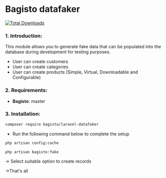 # Bagisto datafaker
[![Total Downloads](https://img.shields.io/packagist/dt/bagisto/laravel-datafaker.svg?style=flat-square)](https://packagist.org/packages/bagisto/laravel-datafaker)

### 1. Introduction:

This module allows you to generate fake data that can be populated into the database during development for testing purposes.  

* User can create customers
* User can create categories
* User can create products (Simple, Virtual, Downloadable and Configurable)

### 2. Requirements:

* **Bagisto**: master

### 3. Installation:

```sh
composer require bagisto/laravel-datafaker
```

* Run the following command below to complete the setup

```sh
php artisan config:cache
```
```sh
php artisan bagisto:fake
```
-> Select suitable option to create records

->That's all 